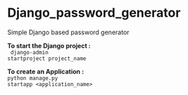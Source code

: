 # Django_password_generator
Simple Django based password generator

<b>To start the Django project :</b>
<br/>
<code> django-admin startproject project_name </code>

<b>To create an Application :</b>
<br/>
<code>python manage.py startapp <application_name>  </code>
